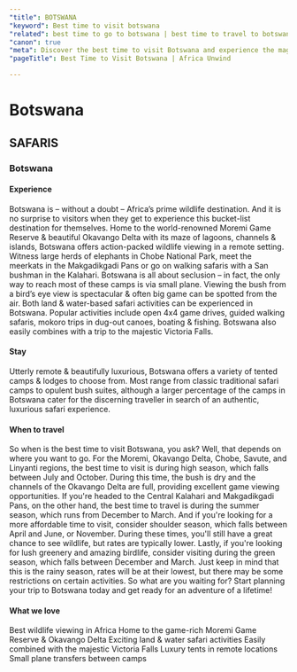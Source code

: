 ```yaml
---
"title": BOTSWANA
"keyword": Best time to visit botswana
"related": best time to go to botswana | best time to travel to botswana | best time of year to visit botswana
"canon": true
"meta": Discover the best time to visit Botswana and experience the magic of this ultimate safari destination! Contact Africa Unwind today!
"pageTitle": Best Time to Visit Botswana | Africa Unwind

---
```


# Botswana
## SAFARIS
### Botswana

#### Experience
Botswana is – without a doubt – Africa’s prime wildlife destination. And it is no surprise to visitors when they get to experience this bucket-list destination for themselves.
Home to the world-renowned Moremi Game Reserve & beautiful Okavango Delta with its maze of lagoons, channels & islands, Botswana offers action-packed wildlife viewing in a remote setting. Witness large herds of elephants in Chobe National Park, meet the meerkats in the Makgadikgadi Pans or go on walking safaris with a San bushman in the Kalahari.
Botswana is all about seclusion – in fact, the only way to reach most of these camps is via small plane. Viewing the bush from a bird’s eye view is spectacular & often big game can be spotted from the air. Both land & water-based safari activities can be experienced in Botswana. Popular activities include open 4x4 game drives, guided walking safaris, mokoro trips in dug-out canoes, boating & fishing. Botswana also easily combines with a trip to the majestic Victoria Falls.

#### Stay
Utterly remote & beautifully luxurious, Botswana offers a variety of tented camps & lodges to choose from. Most range from classic traditional safari camps to opulent bush suites, although a larger percentage of the camps in Botswana cater for the discerning traveller in search of an authentic, luxurious safari experience.

#### When to travel
So when is the best time to visit Botswana, you ask? Well, that depends on where you want to go. For the Moremi, Okavango Delta, Chobe, Savute, and Linyanti regions, the best time to visit is during high season, which falls between July and October. During this time, the bush is dry and the channels of the Okavango Delta are full, providing excellent game viewing opportunities. 
If you're headed to the Central Kalahari and Makgadikgadi Pans, on the other hand, the best time to travel is during the summer season, which runs from December to March. And if you're looking for a more affordable time to visit, consider shoulder season, which falls between April and June, or November.  During these times, you'll still have a great chance to see wildlife, but rates are typically lower.
Lastly, if you're looking for lush greenery and amazing birdlife, consider visiting during the green season, which falls between December and March. Just keep in mind that this is the rainy season, rates will be at their lowest, but there may be some restrictions on certain activities.
So what are you waiting for? Start planning your trip to Botswana today and get ready for an adventure of a lifetime!


#### What we love
Best wildlife viewing in Africa
Home to the game-rich Moremi Game Reserve &amp; Okavango Delta
Exciting land &amp; water safari activities
Easily combined with the majestic Victoria Falls
Luxury tents in remote locations
Small plane transfers between camps